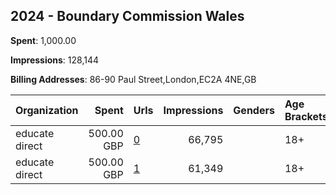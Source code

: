 ## 2024 - Boundary Commission Wales 
**Spent**: 1,000.00

**Impressions**: 128,144

**Billing Addresses**: 86-90 Paul Street,London,EC2A 4NE,GB

|Organization|Spent|Urls|Impressions|Genders|Age Brackets|Country Codes|
|:---|---:|:---|---:|:---|:---|:---|
|educate direct|500.00 GBP|[0](https://www.snap.com/political-ads/asset/0bdbf8f25567772ffeb10f33f95c8f04f802f08806ef3747485d4062a52916c8?mediaType=mp4)|66,795||18+|united kingdom|
|educate direct|500.00 GBP|[1](https://www.snap.com/political-ads/asset/a20b676686ddccc984010bd2006f8fd46629aa66530ef3a4865856538df3feea?mediaType=mp4)|61,349||18+|united kingdom|
